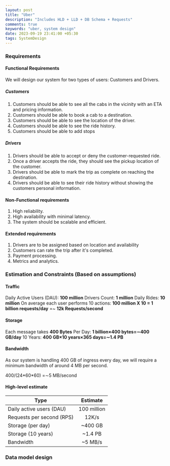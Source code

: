 ```yaml
---
layout: post
title: "Uber"
description: "Includes HLD + LLD + DB Schema + Requests"
comments: true
keywords: "uber, system design"
date: 2023-09-19 23:41:00 +05:30
tags: SystemDesign 
---
```


### Requirements

#### Functional Requirements

We will design our system for two types of users: Customers and Drivers.

##### Customers

1. Customers should be able to see all the cabs in the vicinity with an ETA and pricing information.
2. Customers should be able to book a cab to a destination.
3. Customers should be able to see the location of the driver.
4. Customers should be able to see the ride history.
5. Customers should be able to add stops 

##### Drivers

1. Drivers should be able to accept or deny the customer-requested ride.
2. Once a driver accepts the ride, they should see the pickup location of the customer.
3. Drivers should be able to mark the trip as complete on reaching the destination.
4. Drivers should be able to see their ride history without showing the customers personal information. 


#### Non-Functional requirements
1. High reliability.
2. High availability with minimal latency.
3. The system should be scalable and efficient.

#### Extended requirements

1. Drivers are to be assigned based on location and availability
2. Customers can rate the trip after it's completed.
3. Payment processing.
4. Metrics and analytics.



### Estimation and Constraints (Based on assumptions)

#### Traffic

Daily Active Users (DAU): **100 million** 
Drivers Count: **1 million** 
Daily Rides: **10 million** 
On average each user performs 10 actions: **100 million X 10 = 1 billion requests/day** =~ **12k Requests/second** 

#### Storage

Each message takes **400 Bytes**
Per Day: **1 billion×400 bytes=∼400 GB/day**
10 Years: **400 GB×10 years×365 days=∼1.4 PB**

#### Bandwidth

As our system is handling 400 GB of ingress every day, we will require a minimum bandwidth of around 4 MB per second.

400/(24\*60\*60) =∼5 MB/second

#### High-level estimate

| Type                       | Estimate        | 
| -------------------------- |:---------------:|
|Daily active users (DAU)    |	100 million    |
|Requests per second (RPS)	 |  12K/s          |
|Storage (per day)           |	~400 GB        |
|Storage (10 years)			 |  ~1.4 PB        |
|Bandwidth					 | ~5 MB/s         |


### Data model design


 




